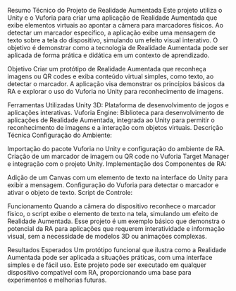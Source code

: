 Resumo Técnico do Projeto de Realidade Aumentada
Este projeto utiliza o Unity e o Vuforia para criar uma aplicação de Realidade Aumentada que exibe elementos virtuais ao apontar a câmera para marcadores físicos. Ao detectar um marcador específico, a aplicação exibe uma mensagem de texto sobre a tela do dispositivo, simulando um efeito visual interativo. O objetivo é demonstrar como a tecnologia de Realidade Aumentada pode ser aplicada de forma prática e didática em um contexto de aprendizado.

Objetivo
Criar um protótipo de Realidade Aumentada que reconheça imagens ou QR codes e exiba conteúdo virtual simples, como texto, ao detectar o marcador. A aplicação visa demonstrar os princípios básicos da RA e explorar o uso do Vuforia no Unity para reconhecimento de imagens.

Ferramentas Utilizadas
Unity 3D: Plataforma de desenvolvimento de jogos e aplicações interativas.
Vuforia Engine: Biblioteca para desenvolvimento de aplicações de Realidade Aumentada, integrada ao Unity para permitir o reconhecimento de imagens e a interação com objetos virtuais.
Descrição Técnica
Configuração do Ambiente:

Importação do pacote Vuforia no Unity e configuração do ambiente de RA.
Criação de um marcador de imagem ou QR code no Vuforia Target Manager e integração com o projeto Unity.
Implementação dos Componentes de RA:

Adição de um Canvas com um elemento de texto na interface do Unity para exibir a mensagem.
Configuração do Vuforia para detectar o marcador e ativar o objeto de texto.
Script de Controle:

Funcionamento
Quando a câmera do dispositivo reconhece o marcador físico, o script exibe o elemento de texto na tela, simulando um efeito de Realidade Aumentada. Esse projeto é um exemplo básico que demonstra o potencial da RA para aplicações que requerem interatividade e informação visual, sem a necessidade de modelos 3D ou animações complexas.

Resultados Esperados
Um protótipo funcional que ilustra como a Realidade Aumentada pode ser aplicada a situações práticas, com uma interface simples e de fácil uso. Este projeto pode ser executado em qualquer dispositivo compatível com RA, proporcionando uma base para experimentos e melhorias futuras.
